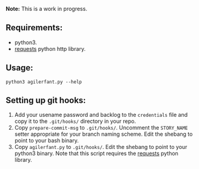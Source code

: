 **Note:** This is a work in progress.

Requirements:
-------------
- python3.
- [requests](http://docs.python-requests.org/en/latest/) python http library.


Usage:
------
```
python3 agilerfant.py --help
```

Setting up git hooks:
---------------------
1. Add your usename password and backlog to the `credentials` file and copy it to the `.git/hooks/` directory in your repo.
2. Copy `prepare-commit-msg` to `.git/hooks/`. Uncomment the `STORY_NAME` setter appropriate for your branch naming scheme.
   Edit the shebang to point to your bash binary.
3. Copy `agilerfant.py` to `.git/hooks/`. Edit the shebang to point to your python3 binary. Note that this script requires
   the [requests](http://docs.python-requests.org/en/latest/) python library.


